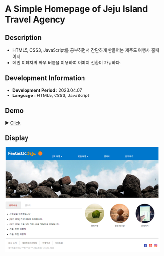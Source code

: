 # A Simple Homepage of Jeju Island Travel Agency

## Description

- HTML5, CSS3, JavaScript를 공부하면서 간단하게 만들어본 제주도 여행사 홈페이지
- 메인 이미지의 좌우 버튼을 이용하여 이미지 전환이 가능하다.

## Development Information

- **Development Period** : 2023.04.07
- **Language** : HTML5, CSS3, JavaScript

## Demo

▶️ [Click](https://starrykss.github.io/Experiments/SimpleWebPage/index.html)

## Display

![Web Page Screenshot](picture.png)

